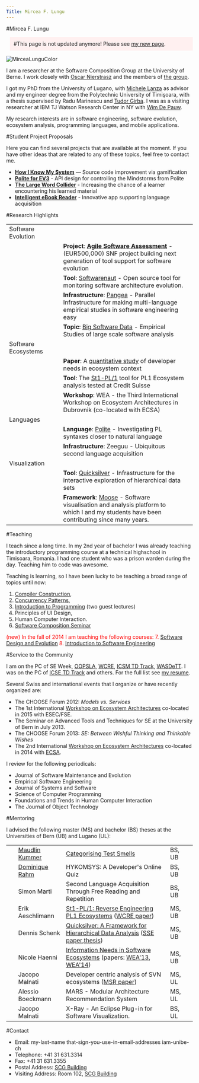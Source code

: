 ```yaml
---
Title: Mircea F. Lungu
---
```

#Mircea F. Lungu
<div style="padding:10px; margin-left: 10px; background-color: #fff0f0">
#This page is not updated anymore! Please see <a href="https://mircealungu.github.io/">my new page</a>.
</div>


![MirceaLunguColor](%assets_url%/files/60/5m1fml2gukq5dt7wfetpi918hbgwpr/MirceaLungu-Homepage.png)


I am a researcher at the Software Composition Group at the University of Berne. I work closely with [Oscar Nierstrasz](%base_url%/staff/oscar) and the members of [the group](/staff).

I got my PhD from the University of Lugano, with [Michele Lanza](http://www.inf.usi.ch/faculty/lanza/) as advisor and my engineer degree from the Polytechnic University of Timişoara, with a thesis supervised by Radu Marinescu and [Tudor Girba](http://tudorgirba.com). I was as a visiting researcher at IBM TJ Watson Research Center in NY with [Wim De Pauw](https://researcher.ibm.com/researcher/view.php?person=us-wim). 

My research interests are in software engineering, software evolution, ecosystem analysis, programming languages, and mobile applications.


#Student Project Proposals

Here you can find several projects that are available at the moment. If you have other ideas that are related to any of these topics, feel free to contact me. 

-  [**How I Know My System**](%base_url%/wiki/projects/HIK-MSY) &mdash; Source code improvement via gamification  
-  **[Polite for EV3](%base_url%/wiki/projects/mastersbachelorsprojects/polite-for-ev3)** - API design for controlling the Mindstorms from Polite 
-  **[The Large Word Collider](/wiki/projects/mastersbachelorsprojects/largewordcollider)** - Increasing the chance of a learner encountering his learned material
-  **[Intelligent eBook Reader](%base_url%/wiki/projects/mastersbachelorsprojects/ebookreaderandroid)** - Innovative app supporting language acquisition

#Research Highlights


| | | |
|---|---|---|
|<div style="width:130px">Software Evolution</div>| |
| | **Project**: **[Agile Software Assessment](/research/snf13)** - (EUR500,000) SNF project building next generation of tool support for software evolution | 
| | **Tool**: [Softwarenaut](/softwarenaut) - Open source tool for monitoring software architecture evolution. |
| | **Infrastructure**: [Pangea](/research/pangea) - Parallel Infrastructure for making multi-language empirical studies in software engineering easy |
| | **Topic**: [Big Software Data](/research/bigsoftwaredata) - Empirical Studies of large scale software analysis|
|<div style="width:130px">Software Ecosystems</div>| |
| | **Paper**: A [quantitative study](/scgbib?query=Haen14a&display=abstract) of developer needs in ecosystem context |
| | **Tool**: The [St1-PL/1](/scgbib?query=Aesc13a&display=abstract) tool for PL1 Ecosystem analysis tested at Credit Suisse |
| | **Workshop**: WEA - the Third International Workshop on Ecosystem Architectures in Dubrovnik (co-located with ECSA)|
|  Languages | |
| | **Language**: [Polite](%base_url%/research/Polite) - Investigating PL syntaxes closer to natural language |
| | **Infrastructure**: Zeeguu - Ubiquitous second language acquisition|
| Visualization| |
| | **Tool**: [Quicksilver](%base_url%/research/quicksilver) - Infrastructure for the interactive exploration of hierarchical data sets |
| | **Framework**: [Moose](http://moosetechnology.org) - Software visualisation and analysis platform to which I and my students have been contributing since many years. |

#Teaching

I teach since a long time. In my 2nd year of bachelor I was already teaching the introductory programming course at a technical highschool in Timisoara, Romania. I had one student who was a prison warden during the day. Teaching him to code was awesome. 

Teaching is learning, so I have been lucky to be teaching a broad range of topics until now: 
1. [Compiler Construction](/teaching/cc), 
2. [Concurrency Patterns](/teaching/cp),
3. [Introduction to Programming](http://www.ltg.unibe.ch/lectures/hs11/ei) (two guest lectures)
4. Principles of UI Design, 
5. Human Computer Interaction. 
6. [Software Composition Seminar](%base_url%/wiki/softwarecompositionseminar)

<span style="color:red">(new) In the fall of 2014 I am teaching the following courses:
7. [Software Design and Evolution](%base_url%/teaching/archive/sde)
8. [Introduction to Software Engineering](%base_url%/teaching/ese) 



#Service to the Community

I am on the PC of
SE Week,
[OOPSLA](http://splashcon.org/), 
[WCRE](http://wcre.wikidot.com/2013),
[ICSM TD Track](http://icsm2013.tue.nl/ProgCommittee/index.html),
[WASDeTT](http://wasdett.org/2013/).
I was on the PC of 
[ICSE TD Track](http://www.ifi.uzh.ch/icse2012/) and others.
For the full list see [my resume](%assets_url%/download/mlcv/MirceaLungu-Resume.pdf).

Several Swiss and international events that I organize or have recently organized are: 


-  The CHOOSE Forum 2012: *Models vs. Services*
-  The 1st International [Workshop on Ecosystem Architectures](http://wea.github.io/) co-located in 2015 with ESEC/FSE.
-  The Seminar on Advanced Tools and Techniques for SE at the University of Bern in July 2013. 
-  The CHOOSE Forum 2013: *SE: Between Wishful Thinking and Thinkable Wishes*
-  The 2nd International [Workshop on Ecosystem Architectures](http://wea.github.io/) co-located in 2014 with [ECSA](http://ecsa2014.cs.univie.ac.at/).

I review for the following periodicals: 

-  Journal of Software Maintenance and Evolution
-  Empirical Software Engineering
-  Journal of Systems and Software
-  Science of Computer Programming
-  Foundations and Trends in Human Computer Interaction
-  The Journal of Object Technology


#Mentoring

I advised the following master (MS) and bachelor (BS) theses at the Universities of Bern (UB) and Lugano (UL):


| | | | | |
|---|---|---|---|---|
|&nbsp;&nbsp;| [Maudlin Kummer](%base_url%/wiki/alumni/MaudlinKummer) | [Categorising Test Smells](/archive/projects/Kumm15a.pdf)  | BS, UB |
|&nbsp;&nbsp;| [Dominique Rahm](%base_url%/wiki/alumni/DominiqueRahm) | HYKOMSYS: A Developer's Online Quiz | BS, UB |
|&nbsp;&nbsp;| Simon Marti | Second Language Acquisition Through Free Reading and Repetition | BS, UB |
|&nbsp;&nbsp;| Erik Aeschlimann |  [St1-PL/1: Reverse Engineering PL1 Ecosystems](/archive/masters/Aesc13b.pdf) ([WCRE paper](/scgbib?query=Aesc13a&display=abstract))| MS, UB |
|&nbsp;&nbsp;| Dennis Schenk | [Quicksilver: A Framework for Hierarchical Data Analysis](/archive/masters/Sche14a.pdf) ([SSE paper](/scgbib?query=Sche13a&display=abstract),[thesis](/archive/masters/Sche14a.pdf))| MS, UB |
|&nbsp;&nbsp;| Nicole Haenni | [Information Needs in Software Ecosystems](/archive/masters/Haen14b.pdf) (papers: [WEA'13](/scgbib?query=Haen13a&display=abstract), [WEA'14](/scgbib?query=Haen14a&display=abstract))| MS, UB  |
|&nbsp;&nbsp;| Jacopo Malnati | Developer centric analysis of SVN ecosystems ([MSR paper](/scgbib?query=Maln09a&display=abstract))| MS, UL |
|&nbsp;&nbsp;| Alessio Boeckmann |  MARS - Modular Architecture Recommendation System | MS, UL |
|&nbsp;&nbsp;| Jacopo Malnati | X-Ray - An Eclipse Plug-in for Software Visualization.  | BS, UL |

#Contact

- Email: my-last-name that-sign-you-use-in-email-addresses iam-unibe-ch
- Telephone: \+41 31 631.3314
- Fax: \+41 31 631.3355
- Postal Address: [SCG Building](%base_url%/contact)
- Visiting Address: Room 102, [SCG Building](%base_url%/contact)
